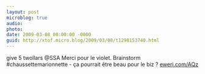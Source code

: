 ```yaml
---
layout: post
microblog: true
audio: 
photo: 
date: 2009-03-08 00:00:00 -0000
guid: http://xtof.micro.blog/2009/03/08/t1298153740.html
---
```

give 5 twollars @SSA Merci pour le violet. Brainstorm #chaussettemarionnette - ça pourrait être beau pour le biz ? [eweri.com/AQz](http://eweri.com/AQz)
